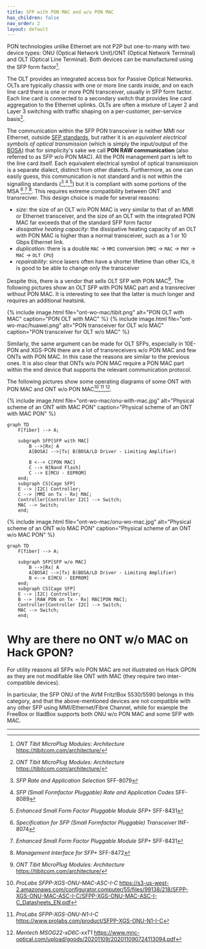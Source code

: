 ```yaml
---
title: SFP with PON MAC and w/o PON MAC
has_children: false
nav_order: 2
layout: default
---
```


PON technologies unlike Ethernet are not P2P but one-to-many with two device types: ONU (Optical Network Unit)/ONT (Optical Network Terminal) and OLT (Optical Line Terminal). Both devices can be manufactured using the SFP form factor[^tibit].

The OLT provides an integrated access box for Passive Optical Networks. OLTs are typically chassis with one or more line cards inside, and on each line card there is one or more PON transceiver, usually in SFP form factor. Each line card is connected to a secondary switch that provides line card aggregation to the Ethernet uplinks. OLTs are often a mixture of Layer 2 and Layer 3 switching with traffic shaping on a per-customer, per-service basis[^tibit].

The communication within the SFP PON transceiver is neither MMI nor Ethernet, outside [SFP standards](/sfp-standard.md), but rather it is an *equivalent electrical symbols of optical transmission* (which is simply the input/output of the [BOSA](/bosa-tosa-rosa.md)) that for simplicity's sake we call **PON RAW communication** (also referred to as SFP w/o PON MAC). All the PON management part is left to the line card itself. Each equivalent electrical symbol of optical transmission is a separate dialect, distinct from other dialects. Furthermore, as one can easily guess, this communication is not standard and is not within the signalling standards ([^sfprate],[^sfprate2],[^sfpplusstandard]) but it is compliant with some portions of  the MSA [^sfpstandard],[^sfpplusstandard],[^sfpplusmi]. This requires extreme compatibility between ONT and transreciver. This design choice is made for several reasons:
- *size*: the size of an OLT w/o PON MAC is very similar to that of an MMI or Ethernet transceiver, and the size of an OLT with the integrated PON MAC far exceeds that of the standard SFP form factor
- *dissipative heating capacity*: the dissipative heating capacity of an OLT with PON MAC is higher than a normal transceiver, such as a 1 or 10 Gbps Ethernet link.
- *duplication*: there is a double `MAC` → `MMI` conversion (`MMI` → `MAC` → `PHY` → `MAC` → `OLT CPU`)
- *repairability*: since lasers often have a shorter lifetime than other ICs, it is good to be able to change only the transceiver

Despite this, there is a vendor that sells OLT SFP with PON MAC[^tibit]. The following pictures show an OLT SFP with PON MAC part and a transreciver without PON MAC. It is interesting to see that the latter is much longer and requires an additional heatsink.

{% include image.html file="ont-wo-mac/tibit.png" alt="PON OLT with MAC" caption="PON OLT with MAC" %}
{% include image.html file="ont-wo-mac/huawei.png" alt="PON transceiver for OLT w/o MAC" caption="PON transceiver for OLT w/o MAC" %}

Similarly, the same argument can be made for OLT SFPs, especially in 10E-PON and XGS-PON there are a lot of transreceivers w/o PON MAC and few ONTs with PON MAC. In this case the reasons are similar to the previous ones. It is also clear that ONTs w/o PON MAC require a PON MAC part within the end device that supports the relevant communication protocol.

The following pictures show some operating diagrams of some ONT with PON MAC and ONT w/o PON MAC[^SFPP-XGS-ONU-MAC-ASC-I-C],[^SFPP-XGS-ONU-N1-I-C],[^MSOG22-xD6C-xxT1].

{% include image.html file="ont-wo-mac/onu-with-mac.jpg" alt="Physical scheme of an ONT with MAC PON" caption="Physical scheme of an ONT with MAC PON" %}

```mermaid
graph TD
    F[fiber] --> A;

    subgraph SFP[SFP with MAC]
        B -->|Rx| A
        A[BOSA] -->|Tx| B(BOSA/LD Driver - Limiting Amplifier)
        
        B <--> C[PON MAC]
        C --> N[Nand Flash]
        C --> E[MCU - EEPROM]
    end;
    subgraph CS[Cage SFP]
    E --> |I2C| Controller;
    C --> |MMI on Tx - Rx| MAC;
    Controller[Controller I2C] --> Switch;
    MAC --> Switch;
    end;
```

{% include image.html file="ont-wo-mac/onu-wo-mac.jpg" alt="Physical scheme of an ONT w/o MAC PON" caption="Physical scheme of an ONT w/o MAC PON" %}

```mermaid
graph TD
    F[fiber] --> A;

    subgraph SFP[SFP w/o MAC]
        B -->|Rx| A
        A[BOSA] -->|Tx| B(BOSA/LD Driver - Limiting Amplifier)
        B <--> E[MCU - EEPROM]
    end;
    subgraph CS[Cage SFP]
    E --> |I2C| Controller;
    B --> |RAW PON on Tx - Rx| MAC[PON MAC];
    Controller[Controller I2C] --> Switch;
    MAC --> Switch;
    end;
```

# Why are there no ONT w/o MAC on Hack GPON?

For utility reasons all SFPs w/o PON MAC are not illustrated on Hack GPON as they are not modifiable like ONT with MAC (they require two inter-compatible devices). 

In particular, the SFP ONU of the AVM Fritz!Box 5530/5590 belongs in this category, and that the above-mentioned devices are not compatible with any other SFP using MMI/Ethernet/Fibre Channel, while for example the FreeBox or IliadBox supports both ONU w/o PON MAC and some SFP with MAC.

---

[^sfpstandard]: *Specification for SFP (Small Formfactor Pluggable) Transceiver* INF-8074
[^sfprate]: *SFP Rate and Application Selection* SFF-8079
[^sfprate2]: *SFP (Small Formfactor Pluggable) Rate and Application Codes* SFF-8089
[^sfpplusmi]: *Management Interface for SFP+* SFF-8472
[^sfpplusstandard]: *Enhanced Small Form Factor Pluggable Module SFP+* SFF-8431
[^tibit]: *ONT Tibit MicroPlug Modules: Architecture* https://tibitcom.com/architecture/
[^SFPP-XGS-ONU-MAC-ASC-I-C]: *ProLabs SFPP-XGS-ONU-MAC-ASC-I-C* https://s3-us-west-2.amazonaws.com/configurator.computer/55/files/99138/218/SFPP-XGS-ONU-MAC-ASC-I-C/SFPP-XGS-ONU-MAC-ASC-I-C_Datasheets_EN.pdf
[^SFPP-XGS-ONU-N1-I-C]: *ProLabs SFPP-XGS-ONU-N1-I-C* https://www.prolabs.com/product/SFPP-XGS-ONU-N1-I-C
[^MSOG22-xD6C-xxT1]: *Mentech MSOG22-xD6C-xxT1* https://www.mnc-optical.com/upload/goods/20201109/202011090724113094.pdf
